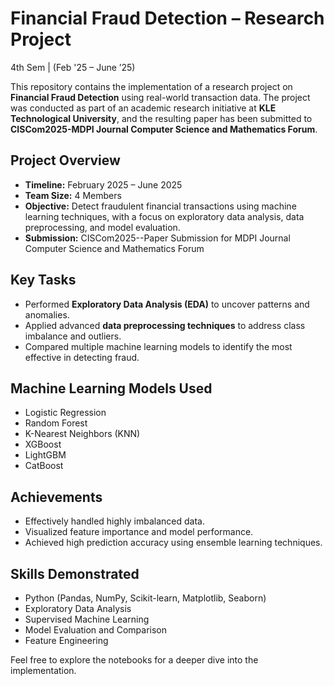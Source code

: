 # Financial Fraud Detection – Research Project
4th Sem | (Feb '25 – June ’25)

This repository contains the implementation of a research project on **Financial Fraud Detection** using real-world transaction data. The project was conducted as part of an academic research initiative at **KLE Technological University**, and the resulting paper has been submitted to **CISCom2025-MDPI Journal Computer Science and Mathematics Forum**.

## Project Overview

- **Timeline:** February 2025 – June 2025
- **Team Size:** 4 Members
- **Objective:** Detect fraudulent financial transactions using machine learning techniques, with a focus on exploratory data analysis, data preprocessing, and model evaluation.
- **Submission:** CISCom2025--Paper Submission for MDPI Journal Computer Science and Mathematics Forum

## Key Tasks

- Performed **Exploratory Data Analysis (EDA)** to uncover patterns and anomalies.
- Applied advanced **data preprocessing techniques** to address class imbalance and outliers.
- Compared multiple machine learning models to identify the most effective in detecting fraud.

## Machine Learning Models Used

- Logistic Regression  
- Random Forest  
- K-Nearest Neighbors (KNN)  
- XGBoost  
- LightGBM  
- CatBoost

## Achievements

- Effectively handled highly imbalanced data.
- Visualized feature importance and model performance.
- Achieved high prediction accuracy using ensemble learning techniques.

## Skills Demonstrated

- Python (Pandas, NumPy, Scikit-learn, Matplotlib, Seaborn)
- Exploratory Data Analysis
- Supervised Machine Learning
- Model Evaluation and Comparison
- Feature Engineering

Feel free to explore the notebooks for a deeper dive into the implementation.
